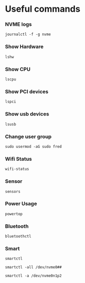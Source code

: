 # Useful commands

###  NVME logs

`journalctl -f -g nvme`

### Show Hardware

`lshw`

### Show CPU

`lscpu`

### Show PCI devices

`lspci`


### Show usb devices

`lsusb`

### Change user group

`sudo usermod -aG sudo fred`

### Wifi Status

`wifi-status`

### Sensor

`sensors`

### Power Usage

`powertop`

### Bluetooth

`bluetoothctl`

### Smart 

`smartctl`

`smartctl -all /dev/nvme0##`

`smartctl -a /dev/nvme0n1p2`
